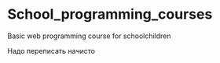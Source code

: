 # School_programming_courses
Basic web programming course for schoolchildren

Надо переписать начисто
